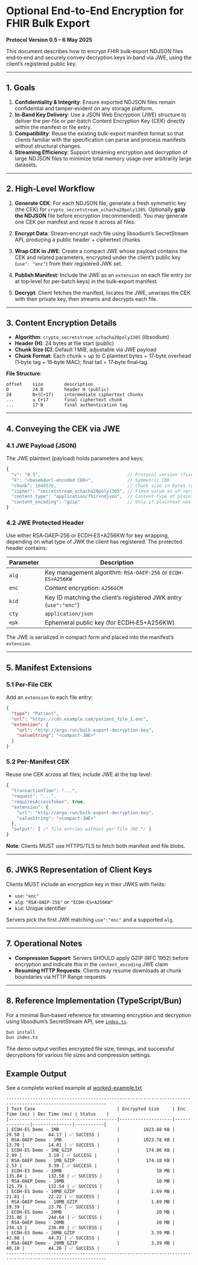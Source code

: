 # Optional End-to-End Encryption for FHIR Bulk Export

**Protocol Version 0.5 – 6 May 2025**

This document describes how to encrypt FHIR bulk‑export NDJSON files end‑to‑end and securely convey decryption keys in‑band via JWE, using the client’s registered public key.

---

## 1. Goals

1. **Confidentiality & Integrity**: Ensure exported NDJSON files remain confidential and tamper‑evident on any storage platform.
2. **In‑Band Key Delivery**: Use a JSON Web Encryption (JWE) structure to deliver the per‑file or per‑batch Content Encryption Key (CEK) directly within the manifest or file entry.
3. **Compatibility**: Reuse the existing bulk-export manifest format so that clients familiar with the specification can parse and process manifests without structural changes.
4. **Streaming Efficiency**: Support streaming encryption and decryption of large NDJSON files to minimize total memory usage over arbitrarily large datasets.

---

## 2. High‑Level Workflow

1. **Generate CEK**: For each NDJSON file, generate a fresh symmetric key (the CEK) for `crypto_secretstream_xchacha20poly1305`. Optionally **gzip the NDJSON** file before encryption (recommended). You may generate one CEK per manifest and reuse it across all files.

2. **Encrypt Data**: Stream‑encrypt each file using libsodium’s SecretStream API, producing a public header + ciphertext chunks.

3. **Wrap CEK in JWE**: Create a compact JWE whose payload contains the CEK and related parameters, encrypted under the client’s public key (`use": "enc"`) from their registered JWK set.

4. **Publish Manifest**: Include the JWE as an `extension` on each file entry (or at top‑level for per‑batch keys) in the bulk‑export manifest.

5. **Decrypt**: Client fetches the manifest, locates the JWE, unwraps the CEK with their private key, then streams and decrypts each file.

---

## 3. Content Encryption Details

* **Algorithm**: `crypto_secretstream_xchacha20poly1305` (libsodium)
* **Header (H)**: 24 bytes at file start (public)
* **Chunk Size (C)**: Default 1 MiB, adjustable via JWE payload
* **Chunk Format**: Each chunk = up to C plaintext bytes + 17‑byte overhead (1‑byte tag + 16‑byte MAC); final tail = 17‑byte final‑tag.

**File Structure**:

```
offset    size        description
0         24 B        header H (public)
24        N×(C+17)    intermediate ciphertext chunks
...       ≤ C+17      final ciphertext chunk
...       17 B        final authentication tag
```

---

## 4. Conveying the CEK via JWE

### 4.1 JWE Payload (JSON)

The JWE plaintext (payload) holds parameters and keys:

```js
{
  "v": "0.5",                                 // Protocol version (fixed value)
  "k": "<base64url‑encoded CEK>",             // Symmetric CEK
  "chunk": 1048576,                           // Chunk size in bytes (optional)
  "cipher": "secretstream_xchacha20poly1305", // Fixed value as of version 0.5
  "content_type": "application/fhir+ndjson",  // Content-Type of plaintext
  "content_encoding": "gzip"                  // Only if plaintext was gzip'd before encryption
}
```

### 4.2 JWE Protected Header

Use either RSA‑OAEP‑256 or ECDH‑ES+A256KW for key wrapping, depending on what type of JWK the client has registered. The protected header contains:

| Parameter | Description                                                      |
| --------- | ---------------------------------------------------------------- |
| `alg`     | Key management algorithm: `RSA-OAEP-256` or `ECDH-ES+A256KW`     |
| `enc`     | Content encryption: `A256GCM`                                    |
| `kid`     | Key ID matching the client’s registered JWK entry (`use":"enc"`) |
| `cty`     | `application/json`                                               |
| `epk`     | Ephemeral public key (for ECDH‑ES+A256KW)                        |

The JWE is serialized in compact form and placed into the manifest’s `extension`.

---

## 5. Manifest Extensions

### 5.1 Per‑File CEK

Add an `extension` to each file entry:

```json
{
  "type": "Patient",
  "url": "https://cdn.example.com/patient_file_1.enc",
  "extension": {
    "url": "http://argo.run/bulk-export-decryption-key",
    "valueString": "<compact-JWE>"
  }
}
```

### 5.2 Per‑Manifest CEK

Reuse one CEK across all files; include JWE at the top level:

```js
{
  "transactionTime": "...",
  "request": "...",
  "requiresAccessToken": true,
  "extension": {
    "url": "http://argo.run/bulk-export-decryption-key",
    "valueString": "<compact-JWE>"
  },
  "output": [ /* file entries without per-file JWE */ ]
}
```

**Note**: Clients MUST use HTTPS/TLS to fetch both manifest and file blobs.

---

## 6. JWKS Representation of Client Keys

Clients MUST include an encryption key in their JWKS with fields:

* `use`: `"enc"`
* `alg`: `"RSA-OAEP-256"` or `"ECDH-ES+A256KW"`
* `kid`: Unique identifier

Servers pick the first JWK matching `use":"enc"` and a supported `alg`.

---
## 7. Operational Notes

* **Compression Support**: Servers SHOULD apply GZIP (RFC 1952) before encryption and indicate this in the `content_encoding` JWE claim
* **Resuming HTTP Requests**: Clients may resume downloads at chunk boundaries via HTTP Range requests.

---
## 8. Reference Implementation (TypeScript/Bun)

For a minimal Bun‑based reference for streaming encryption and decryption using libsodium’s SecretStream API, see [`index.ts`](./index.ts).


```bash
bun install
bun index.ts
```

The demo output verifies encrypted file size, timings, and successful decryptions for various file sizes and compression settings.


## Example Output

See a complete worked example at [worked-example.txt](./worked-example.txt)

```
------------------------------------------------------------------------------------------------------------
| Test Case                               | Encrypted Size     | Enc Time (ms) | Dec Time (ms) | Status    |
|-----------------------------------------|--------------------|---------------|---------------|-----------|
| ECDH-ES Demo - 1MB                      |         1023.88 KB |         29.50 |         44.17 | ✅ SUCCESS |
| RSA-OAEP Demo - 1MB                     |         1023.78 KB |         13.70 |         14.01 | ✅ SUCCESS |
| ECDH-ES Demo - 1MB_GZIP                 |          174.06 KB |          2.99 |          3.10 | ✅ SUCCESS |
| RSA-OAEP Demo - 1MB_GZIP                |          174.18 KB |          2.53 |          3.39 | ✅ SUCCESS |
| ECDH-ES Demo - 10MB                     |              10 MB |        135.84 |        132.58 | ✅ SUCCESS |
| RSA-OAEP Demo - 10MB                    |              10 MB |        125.79 |        132.54 | ✅ SUCCESS |
| ECDH-ES Demo - 10MB_GZIP                |            1.69 MB |         21.81 |         22.22 | ✅ SUCCESS |
| RSA-OAEP Demo - 10MB_GZIP               |            1.69 MB |         19.39 |         23.76 | ✅ SUCCESS |
| ECDH-ES Demo - 20MB                     |              20 MB |        231.86 |        244.64 | ✅ SUCCESS |
| RSA-OAEP Demo - 20MB                    |              20 MB |        234.13 |        236.09 | ✅ SUCCESS |
| ECDH-ES Demo - 20MB_GZIP                |            3.39 MB |         43.88 |         44.31 | ✅ SUCCESS |
| RSA-OAEP Demo - 20MB_GZIP               |            3.39 MB |         40.10 |         44.26 | ✅ SUCCESS |
------------------------------------------------------------------------------------------------------------
```
